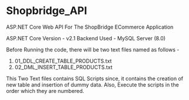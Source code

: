 # Shopbridge_API
ASP.NET Core Web API For The ShopBridge ECommerce Application

ASP.NET Core Version - v2.1
Backend Used - MySQL Server (8.0)

Before Running the code, there will be two text files named as follows - 
1.  01_DDL_CREATE_TABLE_PRODUCTS.txt
2.  02_DML_INSERT_TABLE_PRODUCTS.txt

This Two Text files contains SQL Scripts since, it contains the 
creation of new table and insertion of dummy data.
Also, Execute the scripts in the order which they are numbered.
